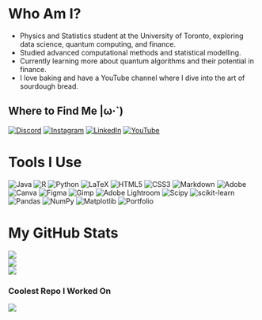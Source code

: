 # Who Am I?
- Physics and Statistics student at the University of Toronto, exploring data science, quantum computing, and finance.<be>
- Studied advanced computational methods and statistical modelling.<be>
- Currently learning more about quantum algorithms and their potential in finance.<be>
- I love baking and have a YouTube channel where I dive into the art of sourdough bread. 

## Where to Find Me |ω·`)
[![Discord](https://img.shields.io/badge/Discord-%237289DA.svg?logo=discord&logoColor=white)](https://discord.gg/https://discord.com/501421477363449866) [![Instagram](https://img.shields.io/badge/Instagram-%23E4405F.svg?logo=Instagram&logoColor=white)](https://instagram.com/https://www.instagram.com/umi_yamaguchi/) [![LinkedIn](https://img.shields.io/badge/LinkedIn-%230077B5.svg?logo=linkedin&logoColor=white)](https://linkedin.com/in/https://www.linkedin.com/in/umi-yamaguchi/) [![YouTube](https://img.shields.io/badge/YouTube-%23FF0000.svg?logo=YouTube&logoColor=white)](https://youtube.com/@https://www.youtube.com/@UmisBakery) 

# Tools I Use
![Java](https://img.shields.io/badge/java-%23ED8B00.svg?style=flat-square&logo=openjdk&logoColor=white) ![R](https://img.shields.io/badge/r-%23276DC3.svg?style=flat-square&logo=r&logoColor=white) ![Python](https://img.shields.io/badge/python-3670A0?style=flat-square&logo=python&logoColor=ffdd54) ![LaTeX](https://img.shields.io/badge/latex-%23008080.svg?style=flat-square&logo=latex&logoColor=white) ![HTML5](https://img.shields.io/badge/html5-%23E34F26.svg?style=flat-square&logo=html5&logoColor=white) ![CSS3](https://img.shields.io/badge/css3-%231572B6.svg?style=flat-square&logo=css3&logoColor=white) ![Markdown](https://img.shields.io/badge/markdown-%23000000.svg?style=flat-square&logo=markdown&logoColor=white) ![Adobe](https://img.shields.io/badge/adobe-%23FF0000.svg?style=flat-square&logo=adobe&logoColor=white) ![Canva](https://img.shields.io/badge/Canva-%2300C4CC.svg?style=flat-square&logo=Canva&logoColor=white) ![Figma](https://img.shields.io/badge/figma-%23F24E1E.svg?style=flat-square&logo=figma&logoColor=white) ![Gimp](https://img.shields.io/badge/Gimp-657D8B?style=flat-square&logo=gimp&logoColor=FFFFFF) ![Adobe Lightroom](https://img.shields.io/badge/Adobe%20Lightroom-31A8FF.svg?style=flat-square&logo=Adobe%20Lightroom&logoColor=white) ![Scipy](https://img.shields.io/badge/SciPy-%230C55A5.svg?style=flat-square&logo=scipy&logoColor=%white) ![scikit-learn](https://img.shields.io/badge/scikit--learn-%23F7931E.svg?style=flat-square&logo=scikit-learn&logoColor=white) ![Pandas](https://img.shields.io/badge/pandas-%23150458.svg?style=flat-square&logo=pandas&logoColor=white) ![NumPy](https://img.shields.io/badge/numpy-%23013243.svg?style=flat-square&logo=numpy&logoColor=white) ![Matplotlib](https://img.shields.io/badge/Matplotlib-%23ffffff.svg?style=flat-square&logo=Matplotlib&logoColor=black) ![Portfolio](https://img.shields.io/badge/Portfolio-%23000000.svg?style=flat-square&logo=firefox&logoColor=#FF7139)

# My GitHub Stats 
![](https://github-readme-stats.vercel.app/api?username=umi2004&theme=tokyonight&hide_border=true&include_all_commits=false&count_private=false)<br/>
![](https://github-readme-streak-stats.herokuapp.com/?user=umi2004&theme=tokyonight&hide_border=true)<br/>
![](https://github-readme-stats.vercel.app/api/top-langs/?username=umi2004&theme=tokyonight&hide_border=true&include_all_commits=false&count_private=false&layout=compact)

### Coolest Repo I Worked On
![](https://github-contributor-stats.vercel.app/api?username=umi2004&limit=5&theme=tokyonight&combine_all_yearly_contributions=true)


